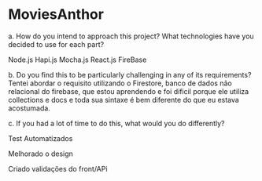 # MoviesAnthor

a. How do you intend to approach this project? What technologies have you
decided to use for each part?

Node.js
Hapi.js
Mocha.js
React.js
FireBase

b. Do you find this to be particularly challenging in any of its requirements?
Tentei abordar o requisito utilizando o Firestore, banco de dados não relacional do firebase, que estou aprendendo e foi dificil porque ele utiliza collections e docs e toda sua sintaxe é bem diferente do que eu estava acostumada. 


c. If you had a lot of time to do this, what would you do differently?

Test Automatizados 

Melhorado o design

Criado validações do front/APi


